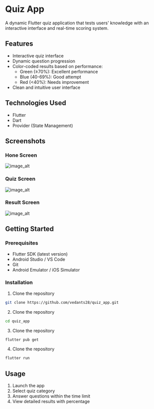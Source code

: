 # Quiz App

A dynamic Flutter quiz application that tests users' knowledge with an interactive interface and real-time scoring system.

## Features

- Interactive quiz interface
- Dynamic question progression
- Color-coded results based on performance:
  - Green (≥70%): Excellent performance
  - Blue (40-69%): Good attempt 
  - Red (<40%): Needs improvement
- Clean and intuitive user interface

## Technologies Used

- Flutter 
- Dart
- Provider (State Management)

## Screenshots

### Hone Screen
![image_alt](https://github.com/VedantS28/Quiz_App_Flutter/blob/main/screenshots/home_screen.jpg?raw=true)

### Quiz Screen
![image_alt](https://github.com/VedantS28/Quiz_App_Flutter/blob/main/screenshots/quiz_screen.jpg?raw=true)

### Result Screen
![image_alt](https://github.com/VedantS28/Quiz_App_Flutter/blob/main/screenshots/result_screen.jpg?raw=true)


## Getting Started

### Prerequisites

- Flutter SDK (latest version)
- Android Studio / VS Code
- Git
- Android Emulator / iOS Simulator

### Installation

1. Clone the repository
```bash
git clone https://github.com/vedants28/quiz_app.git
```
2. Clone the repository
```bash
cd quiz_app
```
3. Clone the repository
```bash
flutter pub get
```
4. Clone the repository
```bash
flutter run
```

##  Usage
1. Launch the app
2. Select quiz category
3. Answer questions within the time limit
4. View detailed results with percentage
